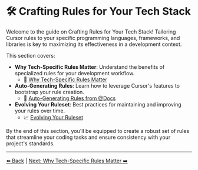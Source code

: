 # 🛠️ Crafting Rules for Your Tech Stack

Welcome to the guide on Crafting Rules for Your Tech Stack! Tailoring Cursor rules to your specific programming languages, frameworks, and libraries is key to maximizing its effectiveness in a development context.

This section covers:

-   **Why Tech-Specific Rules Matter**: Understand the benefits of specialized rules for your development workflow.
    -   🎯 [Why Tech-Specific Rules Matter](./02a-Why-Tech-Specific-Rules-Matter.md)
-   **Auto-Generating Rules**: Learn how to leverage Cursor's features to bootstrap your rule creation.
    -   🤖 [Auto-Generating Rules from @Docs](./02b-Auto-Generating-Rules-from-Docs.md)
-   **Evolving Your Ruleset**: Best practices for maintaining and improving your rules over time.
    -   📈 [Evolving Your Ruleset](./02c-Evolving-Your-Ruleset.md)

By the end of this section, you'll be equipped to create a robust set of rules that streamline your coding tasks and ensure consistency with your project's standards.

---

[⬅️ Back](../../../README.md) | [Next: Why Tech-Specific Rules Matter ➡️](./02a-Why-Tech-Specific-Rules-Matter.md) 
